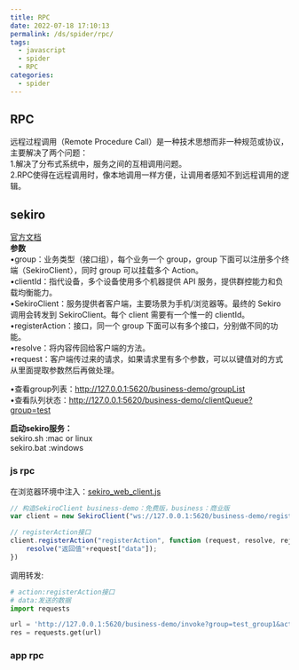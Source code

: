 ```yaml
---
title: RPC
date: 2022-07-18 17:10:13
permalink: /ds/spider/rpc/
tags: 
  - javascript
  - spider
  - RPC
categories: 
  - spider
---
```


## RPC
远程过程调用（Remote Procedure Call）是一种技术思想而非一种规范或协议，主要解决了两个问题：  
1.解决了分布式系统中，服务之间的互相调用问题。  
2.RPC使得在远程调用时，像本地调用一样方便，让调用者感知不到远程调用的逻辑。  

## sekiro
[官方文档](https://github.com/yint-tech/sekiro-open)  
**参数**  
•group：业务类型（接口组），每个业务一个 group，group 下面可以注册多个终端（SekiroClient），同时 group 可以挂载多个 Action。  
•clientId：指代设备，多个设备使用多个机器提供 API 服务，提供群控能力和负载均衡能力。  
•SekiroClient：服务提供者客户端，主要场景为手机/浏览器等。最终的 Sekiro 调用会转发到 SekiroClient。每个 client 需要有一个惟一的 clientId。  
•registerAction：接口，同一个 group 下面可以有多个接口，分别做不同的功能。  
•resolve：将内容传回给客户端的方法。  
•request：客户端传过来的请求，如果请求里有多个参数，可以以键值对的方式从里面提取参数然后再做处理。  

•查看group列表：http://127.0.0.1:5620/business-demo/groupList  
•查看队列状态：http://127.0.0.1:5620/business-demo/clientQueue?group=test

**启动sekiro服务：**  
sekiro.sh :mac or linux  
sekiro.bat :windows  

### js rpc
在浏览器环境中注入：[sekiro_web_client.js](https://sekiro.virjar.com/sekiro-doc/assets/sekiro_web_client.js)
```javascript
// 构造SekiroClient business-demo：免费版，business：商业版
var client = new SekiroClient("ws://127.0.0.1:5620/business-demo/register?group=test_group&clientId=" + guid());

// registerAction接口
client.registerAction("registerAction", function (request, resolve, reject) {
    resolve("返回值"+request["data"]);
})
```
调用转发:
```python
# action:registerAction接口
# data:发送的数据
import requests

url = 'http://127.0.0.1:5620/business-demo/invoke?group=test_group1&action=registerAction&data={"url":"testurl"}'
res = requests.get(url)
```
### app rpc
```python

```